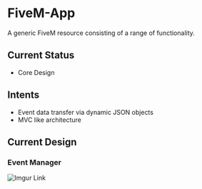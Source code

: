 # FiveM-App

A generic FiveM resource consisting of a range of functionality.

## Current Status

- Core Design

## Intents

- Event data transfer via dynamic JSON objects
- MVC like architecture

## Current Design

### Event Manager

![Imgur Link](https://imgur.com/a/vTEavdb.png)
